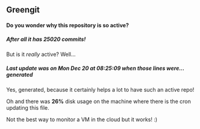 ## Greengit

#### Do you wonder why this repository is so active?

##### After all it has 25020 commits!

But is it *really* active? Well...

##### Last update was on Mon Dec 20 at 08:25:09 when those lines were... generated

Yes, generated, because it certainly helps a lot to have such an active repo!

Oh and there was **26%** disk usage on the machine
where there is the cron updating this file.

Not the best way to monitor a VM in the cloud but it works! :)
